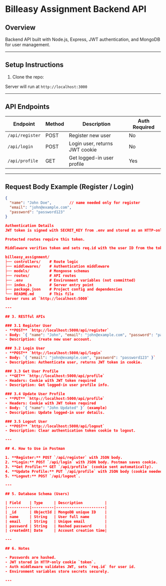 # Billeasy Assignment Backend API

## Overview  
Backend API built with Node.js, Express, JWT authentication, and MongoDB for user management.

---

## Setup Instructions

1. Clone the repo:  


Server will run at `http://localhost:3000`

---

## API Endpoints

| Endpoint        | Method | Description                  | Auth Required |
|-----------------|--------|------------------------------|--------------|
| `/api/register` | POST   | Register new user            | No           |
| `/api/login`    | POST   | Login user, returns JWT cookie | No         |
| `/api/profile`  | GET    | Get logged-in user profile   | Yes          |

---

## Request Body Example (Register / Login)

```json
{
  "name": "John Doe",        // name needed only for register
  "email": "john@example.com",
  "password": "password123"
}

Authentication Details
JWT token is signed with SECRET_KEY from .env and stored as an HTTP-only cookie named token.

Protected routes require this token.

Middleware verifies token and sets req.id with the user ID from the token.

billeasy_assignment/
├── controllers/    # Route logic
├── middlewares/    # Authentication middleware
├── models/         # Mongoose schemas
├── routes/         # API routes
├── .env            # Environment variables (not committed)
├── index.js        # Server entry point
├── package.json    # Project config and dependencies
└── README.md       # This file
Server runs at `http://localhost:5000`

---

## 3. RESTful APIs

### 3.1 Register User  
- **POST** `http://localhost:5000/api/register`  
- Body: `{ "name": "John", "email": "john@example.com", "password": "password123" }`  
- Description: Create new user account.

### 3.2 Login User  
- **POST** `http://localhost:5000/api/login`  
- Body: `{ "email": "john@example.com", "password": "password123" }`  
- Description: Authenticate user, returns JWT token in cookie.

### 3.3 Get User Profile  
- **GET** `http://localhost:5000/api/profile`  
- Headers: Cookie with JWT token required  
- Description: Get logged-in user profile info.

### 3.4 Update User Profile  
- **PUT** `http://localhost:5000/api/profile`  
- Headers: Cookie with JWT token required  
- Body: `{ "name": "John Updated" }` (example)  
- Description: Update logged-in user details.

### 3.5 Logout User  
- **POST** `http://localhost:5000/api/logout`  
- Description: Clear authentication token cookie to logout.

---

## 4. How to Use in Postman

1. **Register:** POST `/api/register` with JSON body.  
2. **Login:** POST `/api/login` with JSON body. Postman saves cookie.  
3. **Get Profile:** GET `/api/profile` (cookie sent automatically).  
4. **Update Profile:** PUT `/api/profile` with JSON body (cookie needed).  
5. **Logout:** POST `/api/logout`.

---

## 5. Database Schema (Users)

| Field    | Type     | Description          |
|----------|----------|----------------------|
| _id      | ObjectId | MongoDB unique ID    |
| name     | String   | User full name       |
| email    | String   | Unique email         |
| password | String   | Hashed password      |
| createdAt| Date     | Account creation time|

---

## 6. Notes

- Passwords are hashed.  
- JWT stored in HTTP-only cookie `token`.  
- Auth middleware validates JWT, sets `req.id` for user id.  
- Environment variables store secrets securely.

---



